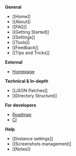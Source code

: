 **General**

* [[Home]]
* [[About]]
* [[FAQ]]
* [[Getting Started]]
* [[Settings]]
* [[Tools]]
* [[Feedback]]
* [[Tips and Tricks]]

**External**

* [Homepage](http://multimc.org)

**Technical & In-depth**

* [[JSON Patches]]
* [[Directory Structure]]

**For developers**

* [Roadmap](https://www.pivotaltracker.com/s/projects/869353)
* [CI](http://ci.multimc.org/)

**Help**

* [[Instance settings]]
* [[Screenshots management]]
* [[Notes]]